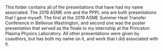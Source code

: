 This folder contains all of the presentations that have had my name associated. The 2019 ASME one and the PPPL one are both presentations that I gave myself. The first at the 2019 ASME Summer Heat Transfer Conference in Bellevue Washington, and second one was the poster presentation that served as the finale to my internship at the Princeton Plasma Physics Laboratory.
All other presentations were given by coauthors, but has both my name on it, and work that I did associated with it.
